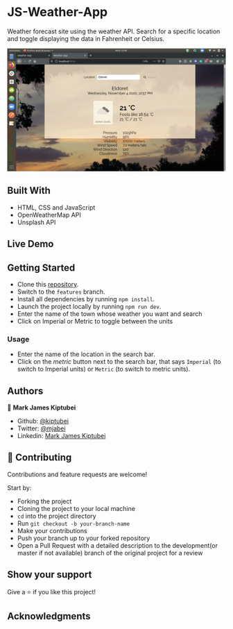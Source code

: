 # JS-Weather-App
Weather forecast site using the weather API.
Search for a specific location and toggle displaying the data in Fahrenheit or Celsius.

![screenshot](docs/results.png)

## Built With

- HTML, CSS and JavaScript
- OpenWeatherMap API
- Unsplash API

## Live Demo


## Getting Started

- Clone this [repository](https://github.com/kiptubei/JS-Weather-App/tree/features).
- Switch to the `features` branch.
- Install all dependencies by running `npm install`.
- Launch the project locally by running `npm run dev`.
- Enter the name of the town whose weather you want and search
- Click on Imperial or Metric to toggle between the units

### Usage

- Enter the name of the location in the search bar.
- Click on the _metric_ button next to the search bar, that says `Imperial` (to switch to Imperial units) or `Metric` (to switch to metric units).

## Authors

👤 **Mark James Kiptubei**

- Github: [@kiptubei](https://github.com/kiptubei)
- Twitter: [@mjabei](https://twitter.com/mjabei)
- Linkedin: [Mark James Kiptubei](https://www.linkedin.com/in/kiptubei/)


## 🤝 Contributing

Contributions and feature requests are welcome!

Start by:

- Forking the project
- Cloning the project to your local machine
- `cd` into the project directory
- Run `git checkout -b your-branch-name`
- Make your contributions
- Push your branch up to your forked repository
- Open a Pull Request with a detailed description to the development(or master if not available) branch of the original project for a review

## Show your support

Give a ⭐️ if you like this project!

## Acknowledgments
